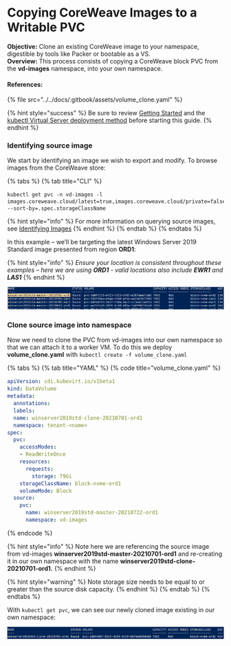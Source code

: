 # Copying CoreWeave Images to a Writable PVC

**Objective:** Clone an existing CoreWeave image to your namespace, digestible by tools like Packer or bootable as a VS.\
**Overview:** This process consists of copying a CoreWeave block PVC from the **vd-images** namespace, into your own namespace.

#### References:

{% file src="../../docs/.gitbook/assets/volume_clone.yaml" %}

{% hint style="success" %}
Be sure to review [Getting Started](../../docs/welcome-to-coreweave/getting-started.md#obtain-access-credentials) and the [kubectl Virtual Server deployment method](../../docs/virtual-servers/deployment-methods/kubectl.md#deploying-a-virtual-server) before starting this guide.
{% endhint %}

### Identifying source image

We start by identifying an image we wish to export and modify. To browse images from the CoreWeave store:

{% tabs %}
{% tab title="CLI" %}
```
kubectl get pvc -n vd-images -l images.coreweave.cloud/latest=true,images.coreweave.cloud/private=false,images.coreweave.cloud/family=windows --sort-by=.spec.storageClassName
```

{% hint style="info" %}
For more information on querying source images, see [Identifying Images](../../docs/virtual-servers/coreweave-system-images/#identifying-images)
{% endhint %}
{% endtab %}
{% endtabs %}

In this example – we’ll be targeting the latest Windows Server 2019 Standard image presented from region **ORD1**:

{% hint style="info" %}
_Ensure your location is consistent throughout these examples – here we are using **ORD1** - valid locations also include **EWR1** and **LAS1**_
{% endhint %}

![](../../docs/.gitbook/assets/0.png)

### Clone source image into namespace

Now we need to clone the PVC from vd-images into our own namespace so that we can attach it to a worker VM. To do this we deploy **volume\_clone.yaml** with `kubectl create -f volume_clone.yaml`

{% tabs %}
{% tab title="YAML" %}
{% code title="volume_clone.yaml" %}
```yaml
apiVersion: cdi.kubevirt.io/v1beta1
kind: DataVolume
metadata:
  annotations:
  labels:
  name: winserver2019std-clone-20210701-ord1
  namespace: tenant-<name>
spec:
  pvc:
    accessModes:
    - ReadWriteOnce
    resources:
      requests:
        storage: 79Gi
    storageClassName: block-nvme-ord1
    volumeMode: Block
  source:
    pvc:
      name: winserver2019std-master-20210722-ord1
      namespace: vd-images
```
{% endcode %}

{% hint style="info" %}
Note here we are referencing the source image from vd-images **winserver2019std-master-20210701-ord1** and re-creating it in our own namespace with the name **winserver2019std-clone-20210701-ord1.**
{% endhint %}

{% hint style="warning" %}
Note storage size needs to be equal to or greater than the source disk capacity.
{% endhint %}
{% endtab %}
{% endtabs %}

With `kubectl get pvc`, we can see our newly cloned image existing in our own namespace:

![](../../docs/.gitbook/assets/2.png)
